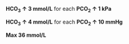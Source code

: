**HCO<sub>3</sub> ↑ 3 mmol/L** for each **PCO<sub>2</sub> ↑ 1 kPa**

**HCO<sub>3</sub> ↑ 4 mmol/L** for each **PCO<sub>2</sub> ↑ 10 mmHg**

**Max 36 mmol/L**
